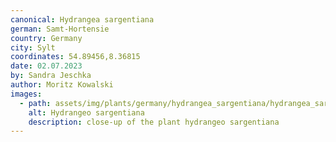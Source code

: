 ```yaml
---
canonical: Hydrangea sargentiana
german: Samt-Hortensie
country: Germany
city: Sylt
coordinates: 54.89456,8.36815
date: 02.07.2023
by: Sandra Jeschka
author: Moritz Kowalski
images:
  - path: assets/img/plants/germany/hydrangea_sargentiana/hydrangea_sargentiana_1.jpg
    alt: Hydrangeo sargentiana
    description: close-up of the plant hydrangeo sargentiana
---
```

